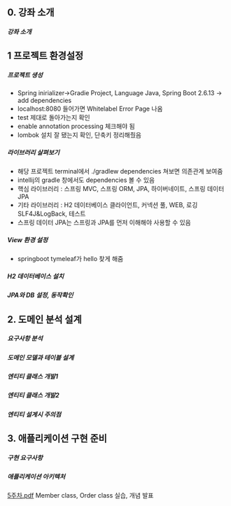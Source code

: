 ## 0. 강좌 소개
##### 강좌 소개


## 1 프로젝트 환경설정
##### 프로젝트 생성
- Spring inirializer->Gradie Project, Language Java, Spring Boot 2.6.13 -> add dependencies
- localhost:8080 들어가면 Whitelabel Error Page 나옴
- test 제대로 돌아가는지 확인
- enable annotation processing 체크해야 됨
- lombok 설치 잘 됐는지 확인, 단축키 정리해줬음

##### 라이브러리 살펴보기
- 해당 프로젝트 terminal에서 ./gradlew dependencies 쳐보면 의존관계 보여줌
- intellij의 gradle 창에서도 dependencies 볼 수 있음
- 핵심 라이브러리 : 스프링 MVC, 스프링 ORM, JPA, 하이버네이트, 스프링 데이터 JPA
- 기타 라이브러리 : H2 데이터베이스 클라이언트, 커넥션 풀, WEB, 로깅 SLF4J&LogBack, 테스트
- 스프링 데이터 JPA는 스프링과 JPA를 먼저 이해해야 사용할 수 있음

##### View 환경 설정
- springboot tymeleaf가 hello 찾게 해줌


##### H2 데이터베이스 설치


##### JPA와 DB 설정, 동작확인


## 2. 도메인 분석 설계
##### 요구사항 분석
##### 도메인 모델과 테이블 설계
##### 엔티티 클래스 개발1
##### 엔티티 클래스 개발2
##### 엔티티 설계시 주의점


## 3. 애플리케이션 구현 준비
##### 구현 요구사항
##### 애플리케이션 아키텍처


[5주차.pdf](https://github.com/GDSC-Ewha-4th/Study-spring/files/10275793/5.pdf) Member class, Order class 실습, 개념 발표
